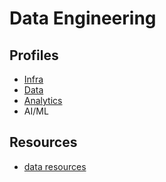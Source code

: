 # Data Engineering

## Profiles
 - [Infra](profiles/infra.md)
 - [Data](profiles/data.md)
 - [Analytics](profiles/analytics.md)
 - AI/ML

## Resources
 - [data resources](resources.md)

